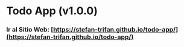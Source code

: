 # Todo App (v1.0.0)

### Ir al Sitio Web: [https://stefan-trifan.github.io/todo-app/](https://stefan-trifan.github.io/todo-app/)

